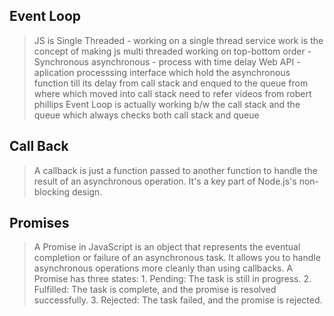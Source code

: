 Event Loop
------------------------------------------------------------------------------------------
> JS is Single Threaded - working on a single thread
> service work is the concept of making js multi threaded
> working on top-bottom order - Synchronous
> asynchronous - process with time delay
> Web API - aplication processsing interface which hold the asynchronous function till its delay from call stack and enqued to the queue from where which moved into call stack
> need to refer videos from robert phillips
> Event Loop is actually working b/w the call stack and the queue which always checks both call stack and queue

Call Back
-----------
> A callback is just a function passed to another function to handle the result of an asynchronous operation.
> It's a key part of Node.js's non-blocking design.

Promises
---------
> A Promise in JavaScript is an object that represents the eventual completion or failure of an asynchronous task.
> It allows you to handle asynchronous operations more cleanly than using callbacks.
> A Promise has three states:
    1. Pending: The task is still in progress.
    2. Fulfilled: The task is complete, and the promise is resolved successfully.
    3. Rejected: The task failed, and the promise is rejected.